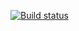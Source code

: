 [![Build status](https://ci.appveyor.com/api/projects/status/rpcbywhqk03ulfne/branch/main?svg=true)](https://ci.appveyor.com/project/natalia-smyslova/anim/branch/main)